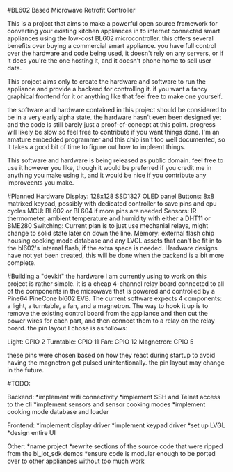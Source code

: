 #BL602 Based Microwave Retrofit Controller

This is a project that aims to make a powerful open source framework for converting your existing kitchen appliances in to internet connected smart appliances using the low-cost BL602 microcontroller. this offers several benefits over buying a commercial smart appliance. you have full control over the hardware and code being used, it doesn't rely on any servers, or if it does you're the one hosting it, and it doesn't phone home to sell user data.

This project aims only to create the hardware and software to run the appliance and provide a backend for controlling it. if you want a fancy graphical frontend for it or anything like that feel free to make one yourself. 

the software and hardware contained in this project should be considered to be in a very early alpha state. the hardware hasn't even been designed yet and the code is still barely just a proof-of-concept at this point. progress will likely be slow so feel free to contribute if you want things done. I'm an amature embedded programmer and this chip isn't too well documented, so it takes a good bit of time to figure out how to impleent things.

This software and hardware is being released as public domain. feel free to use it however you like, though it would be preferred if you credit me in anything you make using it, and it would be nice if you contribute any improveents you make.

#Planned Hardware
Display: 128x128 SSD1327 OLED panel
Buttons: 8x8 matrixed keypad, possibly with dedicated controller to save pins and cpu cycles
MCU: BL602 or BL604 if more pins are needed
Sensors: IR thermometer, ambient temperature and humidity with either a DHT11 or BME280
Switching: Current plan is to just use mechanial relays, might change to solid state later on down the line.
Memory: external flash chip housing cooking mode database and any LVGL assets that can't be fit in to the bl602's internal flash, if the extra space is needed.
Hardware designs have not yet been created, this will be done when the backend is a bit more complete.

#Building a "devkit"
the hardware I am currently using to work on this project is rather simple. it is a cheap 4-channel relay board connected to all of the components in the microwave that is powered and controlled by a Pine64 PineCone bl602 EVB.
The current software expects 4 components: a light, a turntable, a fan, and a magnetron.
The way to hook it up is to remove the existing control board from the appliance and then cut the power wires for each part, and then connect them to a relay on the relay board. the pin layout I chose is as follows:

Light: GPIO 2
Turntable: GPIO 11
Fan: GPIO 12
Magnetron: GPIO 5

these pins were chosen based on how they react during startup to avoid having the magnetron get pulsed unintentionally. the pin layout may change in the future.


#TODO:

Backend:
*implement wifi connectivity
*implement SSH and Telnet access to the cli
*implement sensors and sensor cooking modes
*implement cooking mode database and loader

Frontend:
*implement display driver
*implement keypad driver
*set up LVGL
*design entire UI

Other:
*name project
*rewrite sections of the source code that were ripped from the bl_iot_sdk demos
*ensure code is modular enough to be ported over to other appliances without too much work
